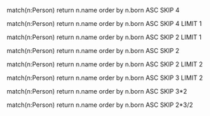 match(n:Person)
return n.name
order by n.born ASC
SKIP 4

match(n:Person)
return n.name
order by n.born ASC
SKIP 4
LIMIT 1

match(n:Person)
return n.name
order by n.born ASC
SKIP 2
LIMIT 1

match(n:Person)
return n.name
order by n.born ASC
SKIP 2

match(n:Person)
return n.name
order by n.born ASC
SKIP 2
LIMIT 2


match(n:Person)
return n.name
order by n.born ASC
SKIP 3
LIMIT 2


match(n:Person)
return n.name
order by n.born ASC
SKIP 3*2


match(n:Person)
return n.name
order by n.born ASC
SKIP 2*3/2